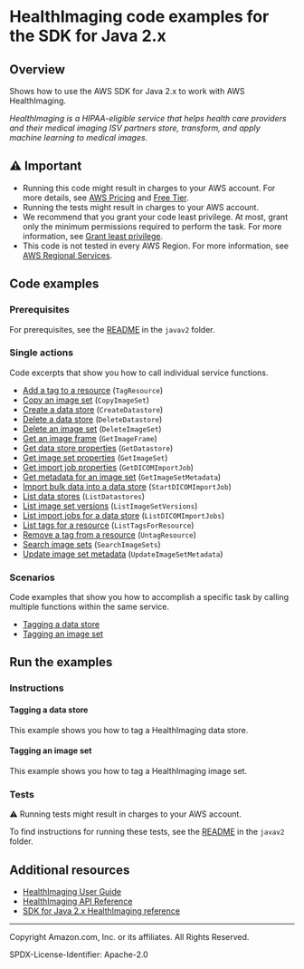 <!--Generated by WRITEME on 2023-10-13 16:18:26.907129 (UTC)-->
# HealthImaging code examples for the SDK for Java 2.x

## Overview

Shows how to use the AWS SDK for Java 2.x to work with AWS HealthImaging.

<!--custom.overview.start-->
<!--custom.overview.end-->

*HealthImaging is a HIPAA-eligible service that helps health care providers and their medical imaging ISV partners store, transform, and apply machine learning to medical images.*

## ⚠ Important

* Running this code might result in charges to your AWS account. For more details, see [AWS Pricing](https://aws.amazon.com/pricing/?aws-products-pricing.sort-by=item.additionalFields.productNameLowercase&aws-products-pricing.sort-order=asc&awsf.Free%20Tier%20Type=*all&awsf.tech-category=*all) and [Free Tier](https://aws.amazon.com/free/?all-free-tier.sort-by=item.additionalFields.SortRank&all-free-tier.sort-order=asc&awsf.Free%20Tier%20Types=*all&awsf.Free%20Tier%20Categories=*all).
* Running the tests might result in charges to your AWS account.
* We recommend that you grant your code least privilege. At most, grant only the minimum permissions required to perform the task. For more information, see [Grant least privilege](https://docs.aws.amazon.com/IAM/latest/UserGuide/best-practices.html#grant-least-privilege).
* This code is not tested in every AWS Region. For more information, see [AWS Regional Services](https://aws.amazon.com/about-aws/global-infrastructure/regional-product-services).

<!--custom.important.start-->
<!--custom.important.end-->

## Code examples

### Prerequisites

For prerequisites, see the [README](../../README.md#Prerequisites) in the `javav2` folder.


<!--custom.prerequisites.start-->
<!--custom.prerequisites.end-->

### Single actions

Code excerpts that show you how to call individual service functions.

* [Add a tag to a resource](src/main/java/com/example/medicalimaging/TagResource.java#L60) (`TagResource`)
* [Copy an image set](src/main/java/com/example/medicalimaging/CopyImageSet.java#L70) (`CopyImageSet`)
* [Create a data store](src/main/java/com/example/medicalimaging/CreateDatastore.java#L57) (`CreateDatastore`)
* [Delete a data store](src/main/java/com/example/medicalimaging/DeleteDatastore.java#L55) (`DeleteDatastore`)
* [Delete an image set](src/main/java/com/example/medicalimaging/DeleteImageSet.java#L58) (`DeleteImageSet`)
* [Get an image frame](src/main/java/com/example/medicalimaging/GetImageFrame.java#L67) (`GetImageFrame`)
* [Get data store properties](src/main/java/com/example/medicalimaging/GetDatastore.java#L60) (`GetDatastore`)
* [Get image set properties](src/main/java/com/example/medicalimaging/GetImageSet.java#L68) (`GetImageSet`)
* [Get import job properties](src/main/java/com/example/medicalimaging/GetDicomImportJob.java#L84) (`GetDICOMImportJob`)
* [Get metadata for an image set](src/main/java/com/example/medicalimaging/GetImageSet.java#L68) (`GetImageSetMetadata`)
* [Import bulk data into a data store](src/main/java/com/example/medicalimaging/StartDicomImportJob.java#L67) (`StartDICOMImportJob`)
* [List data stores](src/main/java/com/example/medicalimaging/ListDatastores.java#L51) (`ListDatastores`)
* [List image set versions](src/main/java/com/example/medicalimaging/ListImageSetVersions.java#L66) (`ListImageSetVersions`)
* [List import jobs for a data store](src/main/java/com/example/medicalimaging/ListDicomImportJobs.java#L63) (`ListDICOMImportJobs`)
* [List tags for a resource](src/main/java/com/example/medicalimaging/ListTagsForResource.java#L61) (`ListTagsForResource`)
* [Remove a tag from a resource](src/main/java/com/example/medicalimaging/UntagResource.java#L60) (`UntagResource`)
* [Search image sets](src/main/java/com/example/medicalimaging/SearchImageSets.java#L128) (`SearchImageSets`)
* [Update image set metadata](src/main/java/com/example/medicalimaging/UpdateImageSetMetadata.java#L78) (`UpdateImageSetMetadata`)

### Scenarios

Code examples that show you how to accomplish a specific task by calling multiple
functions within the same service.

* [Tagging a data store](src/main/java/com/example/medicalimaging/TaggingDatastores.java)
* [Tagging an image set](src/main/java/com/example/medicalimaging/TaggingImageSets.java)

## Run the examples

### Instructions


<!--custom.instructions.start-->
<!--custom.instructions.end-->



#### Tagging a data store

This example shows you how to tag a HealthImaging data store.


<!--custom.scenario_prereqs.medical-imaging_tagging_datastores.start-->
<!--custom.scenario_prereqs.medical-imaging_tagging_datastores.end-->


<!--custom.scenarios.medical-imaging_tagging_datastores.start-->
<!--custom.scenarios.medical-imaging_tagging_datastores.end-->

#### Tagging an image set

This example shows you how to tag a HealthImaging image set.


<!--custom.scenario_prereqs.medical-imaging_tagging_imagesets.start-->
<!--custom.scenario_prereqs.medical-imaging_tagging_imagesets.end-->


<!--custom.scenarios.medical-imaging_tagging_imagesets.start-->
<!--custom.scenarios.medical-imaging_tagging_imagesets.end-->

### Tests

⚠ Running tests might result in charges to your AWS account.


To find instructions for running these tests, see the [README](../../README.md#Tests)
in the `javav2` folder.



<!--custom.tests.start-->
<!--custom.tests.end-->

## Additional resources

* [HealthImaging User Guide](https://docs.aws.amazon.com/healthimaging/latest/devguide/what-is.html)
* [HealthImaging API Reference](https://docs.aws.amazon.com/healthimaging/latest/APIReference/Welcome.html)
* [SDK for Java 2.x HealthImaging reference](https://sdk.amazonaws.com/java/api/latest/software/amazon/awssdk/services/medical-imaging/package-summary.html)

<!--custom.resources.start-->
<!--custom.resources.end-->

---

Copyright Amazon.com, Inc. or its affiliates. All Rights Reserved.

SPDX-License-Identifier: Apache-2.0